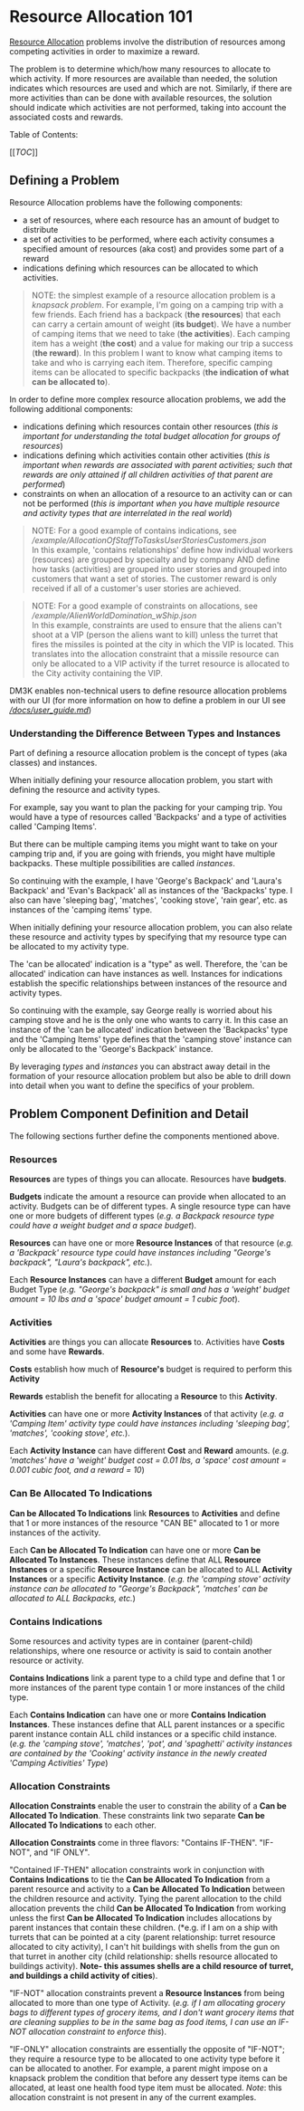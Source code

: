 # Resource Allocation 101 #

[Resource Allocation](https://www.britannica.com/topic/operations-research/Resource-allocation) problems involve the distribution of resources among competing activities in order to maximize a reward.

The problem is to determine which/how many resources to allocate to which activity.  If more resources are available than needed, the solution indicates which resources are used and which are not.  Similarly, if there are more activities than can be done with available resources, the solution should indicate which activities are not performed, taking into account the associated costs and rewards.

Table of Contents:

[[_TOC_]]

## Defining a Problem ##

Resource Allocation problems have the following components:

* a set of resources, where each resource has an amount of budget to distribute
* a set of activities to be performed, where each activity consumes a specified amount of resources (aka cost) and provides some part of a reward
* indications defining which resources can be allocated to which activities.

> NOTE: the simplest example of a resource allocation problem is a *knapsack problem*.  For example, I'm going on a camping trip with a few friends.  Each friend has a backpack (**the resources**) that each can carry a certain amount of weight (**its budget**).  We have a number of camping items that we need to take (**the activities**).  Each camping item has a weight (**the cost**) and a value for making our trip a success (**the reward**). In this problem I want to know what camping items to take and who is carrying each item.  Therefore, specific camping items can be allocated to specific backpacks (**the indication of what can be allocated to**).

In order to define more complex resource allocation problems, we add the following additional components:

* indications defining which resources contain other resources (*this is important for understanding the total budget allocation for groups of resources*)
* indications defining which activities contain other activities (*this is important when rewards are associated with parent activities; such that rewards are only attained if all children activities of that parent are performed*)
* constraints on when an allocation of a resource to an activity can or can not be performed (*this is important when you have multiple resource and activity types that are interrelated in the real world*)

> NOTE: For a good example of contains indications, see */example/AllocationOfStaffToTasksUserStoriesCustomers.json* <br>  In this example, 'contains relationships' define how individual workers (resources) are grouped by specialty and by company AND define how tasks (activities) are grouped into user stories and grouped into customers that want a set of stories.  The customer reward is only received if all of a customer's user stories are achieved.

> NOTE: For a good example of constraints on allocations, see */example/AlienWorldDomination_wShip.json*  <br> In this example, constraints are used to ensure that the aliens can't shoot at a VIP (person the aliens want to kill) unless the turret that fires the missiles is pointed at the city in which the VIP is located.  This translates into the allocation constraint that a missile resource can only be allocated to a VIP activity if the turret resource is allocated to the City activity containing the VIP.

DM3K enables non-technical users to define resource allocation problems with our UI (for more information on how to define a problem in our UI see [*/docs/user_guide.md*](/docs/user_guide.md))

### Understanding the Difference Between Types and Instances ###

Part of defining a resource allocation problem is the concept of types (aka classes) and instances.

When initially defining your resource allocation problem, you start with defining the resource and activity types.

For example, say you want to plan the packing for your camping trip. You would have a type of resources called 'Backpacks' and a type of activities called 'Camping Items'.  

But there can be multiple camping items you might want to take on your camping trip and, if you are going with friends, you might have multiple backpacks.  These multiple possibilities are called *instances*.

So continuing with the example, I have 'George's Backpack' and 'Laura's Backpack' and 'Evan's Backpack' all as instances of the 'Backpacks' type.  I also can have 'sleeping bag', 'matches', 'cooking stove', 'rain gear', etc. as instances of the 'camping items' type.

When initially defining your resource allocation problem, you can also relate these resource and activity types by specifying that my resource type can be allocated to my activity type.

The 'can be allocated' indication is a "type" as well.  Therefore, the 'can be allocated' indication can have instances as well.  Instances for indications establish the specific relationships between instances of the resource and activity types.

So continuing with the example, say George really is worried about his camping stove and he is the only one who wants to carry it.  In this case an instance of the 'can be allocated' indication between the 'Backpacks' type and the 'Camping Items' type defines that the 'camping stove' instance can only be allocated to the 'George's Backpack' instance.

By leveraging *types* and *instances* you can abstract away detail in the formation of your resource allocation problem but also be able to drill down into detail when you want to define the specifics of your problem.

## Problem Component Definition and Detail ##

The following sections further define the components mentioned above.

### Resources ###

**Resources** are types of things you can allocate. Resources have **budgets**.

**Budgets** indicate the amount a resource can provide when allocated to an activity.  Budgets can be of different types.  A single resource type can have one or more budgets of different types (*e.g. a Backpack resource type could have a weight budget and a space budget*).

**Resources** can have one or more **Resource Instances** of that resource (*e.g. a 'Backpack' resource type could have instances including "George's backpack", "Laura's backpack", etc.*).  

Each **Resource Instances** can have a different **Budget** amount for each Budget Type (*e.g. "George's backpack" is small and has a 'weight' budget amount = 10 lbs and a 'space' budget amount = 1 cubic foot*).

### Activities ###

**Activities** are things you can allocate **Resources** to.  Activities have **Costs** and some have **Rewards**.

**Costs** establish how much of **Resource's** budget is required to perform this **Activity**

**Rewards** establish the benefit for allocating a **Resource** to this **Activity**.

**Activities** can have one or more **Activity Instances** of that activity (*e.g. a 'Camping Item' activity type could have instances including 'sleeping bag', 'matches', 'cooking stove', etc.*).

Each **Activity Instance** can have different **Cost** and **Reward** amounts. (*e.g. 'matches' have a 'weight' budget cost = 0.01 lbs, a 'space' cost amount = 0.001 cubic foot, and a reward = 10*)

### Can Be Allocated To Indications ###

**Can be Allocated To Indications** link **Resources** to **Activities** and define that 1 or more instances of the resource "CAN BE" allocated to 1 or more instances of the activity.

Each **Can be Allocated To Indication** can have one or more **Can be Allocated To Instances**.  These instances define that ALL **Resource Instances** or a specific **Resource Instance** can be allocated to ALL **Activity Instances** or a specific **Activity Instance**.  (*e.g. the 'camping stove' activity instance can be allocated to "George's Backpack", 'matches' can be allocated to ALL Backpacks, etc.*)

### Contains Indications ###

Some resources and activity types are in container (parent-child) relationships, where one resource or activity is said to contain another resource or activity.

**Contains Indications** link a parent type to a child type and define that 1 or more instances of the parent type contain 1 or more instances of the child type.

Each **Contains Indication** can have one or more **Contains Indication Instances**.  These instances define that ALL parent instances or a specific parent instance contain ALL child instances or a specific child instance.  (*e.g. the 'camping stove', 'matches', 'pot', and 'spaghetti'  activity instances are contained by the 'Cooking' activity instance in the newly created 'Camping Activities' Type*)

### Allocation Constraints ###

**Allocation Constraints** enable the user to constrain the ability of a **Can be Allocated To Indication**.  These constraints link two separate **Can be Allocated To Indications** to each other.

**Allocation Constraints** come in three flavors:
"Contains IF-THEN". "IF-NOT", and "IF ONLY". 


"Contained IF-THEN" allocation constraints work in conjunction with **Contains Indications** to tie the **Can be Allocated To Indication** from a parent resource and activity to a **Can be Allocated To Indication** between the children resource and activity.  Tying the parent allocation to the child allocation prevents the child **Can be Allocated To Indication** from working unless the first **Can be Allocated To Indication** includes allocations by parent instances that contain these children.  (*e.g. if I am on a ship with turrets that can be pointed at a city (parent relationship: turret resource allocated to city activity), I can't hit buildings with shells from the gun on that turret in another city (child relationship: shells resource allocated to buildings activity).  **Note- this assumes shells are a child resource of turret, and buildings a child activity of cities**).

"IF-NOT" allocation constraints prevent a **Resource Instances** from being allocated to more than one type of Activity.  (*e.g. if I am allocating grocery bags to different types of grocery items, and I don't want grocery items that are cleaning supplies to be in the same bag as food items, I can use an IF-NOT allocation constraint to enforce this*).

"IF-ONLY" allocation constraints are essentially the opposite of "IF-NOT";
they require a resource type to be allocated to one activity type before it can be allocated to another.  For example, a parent might impose on a knapsack problem the condition that before any dessert type items can be allocated, at least one health food type item must be allocated.  *Note*: this allocation constraint is not present in any of the current examples.
